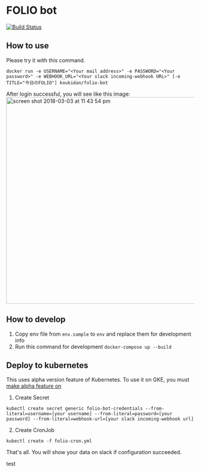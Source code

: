 FOLIO bot
=====

[![Build Status](https://travis-ci.org/kouki-dan/Folio-bot.svg?branch=master)](https://travis-ci.org/kouki-dan/Folio-bot)

## How to use
Please try it with this command.
```
docker run -e USERNAME="<Your mail address>" -e PASSWORD="<Your password>" -e WEBHOOK_URL="<Your slack incoming-webhook URL>" [-e TITLE="今日のFOLIO"] koukidan/folio-bot
```

After login successful, you will see like this image:
<img width="553" alt="screen shot 2018-03-03 at 11 43 54 pm" src="https://user-images.githubusercontent.com/1401711/36935689-1b5c807a-1f3e-11e8-96f3-eefb6bf3ea1b.png">


## How to develop
1. Copy env file from `env.sample` to `env` and replace them for development info
2. Run this command for development `docker-compose up --build`


## Deploy to kubernetes
This uses alpha version feature of Kubernetes.
To use it on GKE, you must [make alpha feature on](https://cloud.google.com/container-engine/docs/alpha-clusters)

1. Create Secret
```
kubectl create secret generic folio-bot-credentials --from-literal=username=[your username] --from-literal=password=[your password] --from-literal=webhook-url=[your slack incoming-webhook url]
```

2. Create CronJob
```
kubectl create -f folio-cron.yml
```

That's all. You will show your data on slack if configuration succeeded.

test
